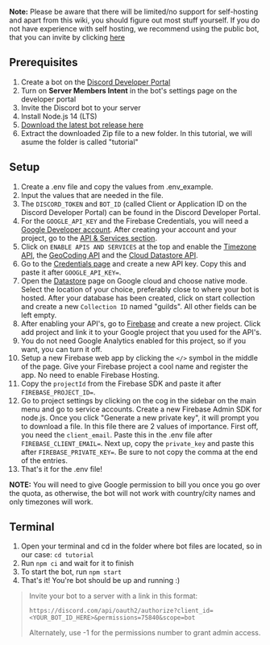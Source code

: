 **Note:**
Please be aware that there will be limited/no support for self-hosting and apart from this wiki, you should figure out most stuff yourself. If you do not have experience with self hosting, we recommend using the public bot, that you can invite by clicking [here](https://discord.com/api/oauth2/authorize?client_id=437598259330940939&permissions=68672&scope=bot)

## Prerequisites
1. Create a bot on the [Discord Developer Portal](https://discordapp.com/developers/)
2. Turn on **Server Members Intent** in the bot's settings page on the developer portal
3. Invite the Discord bot to your server
4. Install Node.js 14 (LTS)
5. [Download the latest bot release here](https://github.com/midblue/timezone-bot)
6. Extract the downloaded Zip file to a new folder. In this tutorial, we will asume the folder is called "tutorial"

## Setup
1. Create a .env file and copy the values from .env_example.
2. Input the values that are needed in the file.
3. The `DISCORD_TOKEN` and `BOT_ID` (called Client or Application ID on the Discord Developer Portal) can be found in the Discord Developer Portal.
4. For the `GOOGLE_API_KEY` and the Firebase Credentials, you will need a [Google Developer account](https://console.cloud.google.com). After creating your account and your project, go to the [API & Services section](https://console.cloud.google.com/apis).
5. Click on `ENABLE APIS AND SERVICES` at the top and enable the [Timezone API](https://console.cloud.google.com/apis/library/timezone-backend.googleapis.com), the [GeoCoding API](https://console.cloud.google.com/marketplace/product/google/geocoding-backend.googleapis.com) and the [Cloud Datastore API](https://console.cloud.google.com/marketplace/product/google/datastore.googleapis.com).
6. Go to the [Credentials page](https://console.cloud.google.com/apis/credentials) and create a new API key. Copy this and paste it after `GOOGLE_API_KEY=`.
7. Open the [Datastore](https://console.cloud.google.com/datastore/) page on Google cloud and choose native mode. Select the location of your choice, preferably close to where your bot is hosted. After your database has been created, click on start collection and create a new `Collection ID` named "guilds". All other fields can be left empty.
8. After enabling your API's, go to [Firebase](https://console.firebase.google.com) and create a new project. Click add project and link it to your Google project that you used for the API's.
9. You do not need Google Analytics enabled for this project, so if you want, you can turn it off.
10. Setup a new Firebase web app by clicking the `</>` symbol in the middle of the page. Give your Firebase project a cool name and register the app. No need to enable Firebase Hosting.
11. Copy the `projectId` from the Firebase SDK and paste it after `FIREBASE_PROJECT_ID=`.
12. Go to project settings by clicking on the cog in the sidebar on the main menu and go to service accounts. Create a new Firebase Admin SDK for node.js. Once you click "Generate a new private key", it will prompt you to download a file. In this file there are 2 values of importance. First off, you need the `client_email`. Paste this in the .env file after `FIREBASE_CLIENT_EMAIL=`. Next up, copy the `private_key` and paste this after `FIREBASE_PRIVATE_KEY=`. Be sure to not copy the comma at the end of the entries.
13. That's it for the .env file!

**NOTE:** You will need to give Google permission to bill you once you go over the quota, as otherwise, the bot will not work with country/city names and only timezones will work.

## Terminal
1. Open your terminal and cd in the folder where bot files are located, so in our case: `cd tutorial`
2. Run `npm ci` and wait for it to finish
3. To start the bot, run `npm start`
4. That's it! You're bot should be up and running :)

> Invite your bot to a server with a link in this format:
> 
> `https://discord.com/api/oauth2/authorize?client_id=<YOUR_BOT_ID_HERE>&permissions=75840&scope=bot`
>
> Alternately, use -1 for the permissions number to grant admin access.
